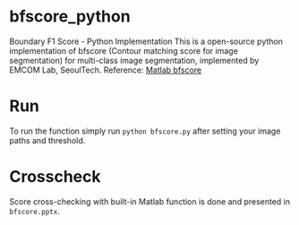 # bfscore_python
Boundary F1 Score - Python Implementation
This is a open-source python implementation of bfscore (Contour matching score for image segmentation) for multi-class image segmentation, implemented by EMCOM Lab, SeoulTech.
Reference: [Matlab bfscore](https://www.mathworks.com/help/images/ref/bfscore.html)

# Run
To run the function simply run `python bfscore.py` after setting your image paths and threshold.

# Crosscheck
Score cross-checking with built-in Matlab function is done and presented in `bfscore.pptx`.
